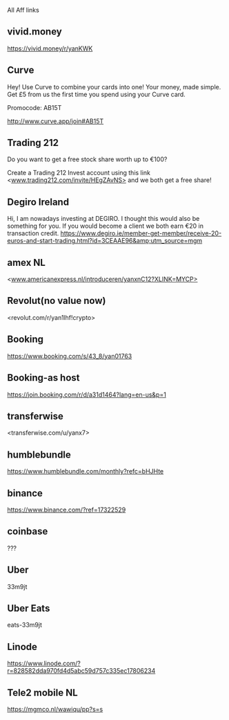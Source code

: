 All Aff links

## vivid.money
<https://vivid.money/r/yanKWK>

## Curve
Hey! Use Curve to combine your cards into one! Your money, made simple. Get £5 from us the first time you spend using your Curve card.

Promocode: AB15T

<http://www.curve.app/join#AB15T>

## Trading 212
Do you want to get a free stock share worth up to €100?

Create a Trading 212 Invest account using this link <www.trading212.com/invite/HEgZAvNS>
 and we both get a free share!

## Degiro Ireland
Hi, I am nowadays investing at DEGIRO. I thought this would also be something for you. If you would become a client we both earn €20 in transaction credit.
<https://www.degiro.ie/member-get-member/receive-20-euros-and-start-trading.html?id=3CEAAE96&amp;utm_source=mgm>

## amex NL
<www.americanexpress.nl/introduceren/yanxnC12?XLINK=MYCP>

## Revolut(no value now)
<revolut.com/r/yan1lhf!crypto>

## Booking
<https://www.booking.com/s/43_8/yan01763>

## Booking-as host
<https://join.booking.com/r/d/a31d1464?lang=en-us&p=1>

## transferwise
<transferwise.com/u/yanx7>

## humblebundle
<https://www.humblebundle.com/monthly?refc=bHJHte>

## binance
<https://www.binance.com/?ref=17322529>

## coinbase
???

## Uber
33m9jt

## Uber Eats
eats-33m9jt

## Linode
<https://www.linode.com/?r=828582dda970fd4d5abc59d757c335ec17806234>

## Tele2 mobile NL
<https://mgmco.nl/wawiqu/pp?s=s>
